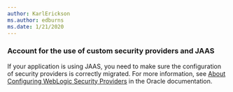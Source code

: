 ```yaml
---
author: KarlErickson
ms.author: edburns
ms.date: 1/21/2020
---
```


### Account for the use of custom security providers and JAAS

If your application is using JAAS, you need to make sure the configuration of security providers is correctly migrated. For more information, see [About Configuring WebLogic Security Providers](https://docs.oracle.com/middleware/12213/wls/SECMG/providers_intro.htm) in the Oracle documentation.

